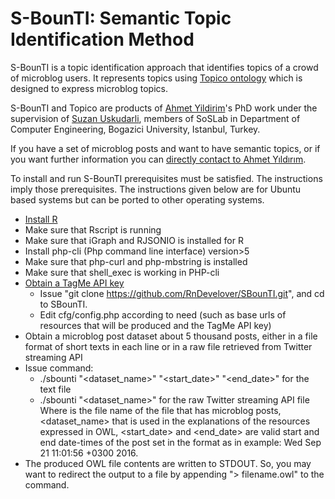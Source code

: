 # S-BounTI: Semantic Topic Identification Method

S-BounTI is a topic identification approach that identifies topics of a crowd of microblog users. It represents topics using [Topico ontology](http://soslab.cmpe.boun.edu.tr/ontologies/topico.owl#) which is designed to express microblog topics.

S-BounTI and Topico are products of [Ahmet Yildirim](http://www.ahmetyildirim.com.tr)'s PhD work under the supervision of [Suzan Uskudarli](http://www.cmpe.boun.edu.tr/~uskudarli), members of SoSLab in Department of Computer Engineering, Bogazici University, Istanbul, Turkey.

If you have a set of microblog posts and want to have semantic topics, or if you want further information you can [directly contact to Ahmet Yıldırım](http://soslab.cmpe.boun.edu.tr/contact.php?c=ay#cf).

To install and run S-BounTI prerequisites must be satisfied. The instructions imply those prerequisites. The instructions given below are for Ubuntu based systems but can be ported to other operating systems.

*  [Install R](https://cran.r-project.org/doc/manuals/r-release/R-admin.html)
*  Make sure that Rscript is running
*  Make sure that iGraph and RJSONIO is installed for R
*  Install php-cli (Php command line interface) version>5
*  Make sure that php-curl and php-mbstring is installed
*  Make sure that shell_exec is working in PHP-cli
*  [Obtain a TagMe API key](https://sobigdata.d4science.org/web/tagme/tagme-help)
    *  Issue "git clone https://github.com/RnDevelover/SBounTI.git", and cd to SBounTI.
    *  Edit cfg/config.php according to need (such as base urls of resources that will be produced and the TagMe API key)
*  Obtain a microblog post dataset about 5 thousand posts, either in a file format of short texts in each line
or in a raw file retrieved from Twitter streaming API
*  Issue command:
    *  ./sbounti <filename> "<dataset_name>" "<start_date>" "<end_date>"
  for the text file
    *  ./sbounti <filename> "<dataset_name>" 
       for the raw Twitter streaming API file<br />
       Where <filename> is the file name of the file that has microblog posts, <dataset_name> that is used in the explanations of the resources expressed in OWL, <start_date> and <end_date> are valid start and end date-times of the post set in the format as in example: Wed Sep 21 11:01:56 +0300 2016.
*  The produced OWL file contents are written to STDOUT. So, you may want to redirect the output to a file by appending "> filename.owl" to the command.

